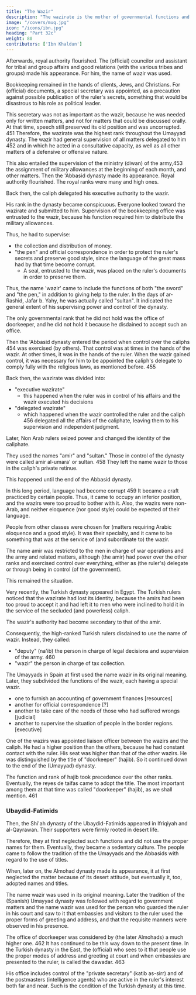 ```yaml
---
title: "The Wazir"
description: "The wazirate is the mother of governmental functions and royal ranks"
image: "/covers/muq.jpg"
icon: "/icons/ibn.jpg"
heading: "Part 32c"
weight: 80
contributors: ['Ibn Khaldun']
---
```



Afterwards, royal authority flourished. The (official) councilor and assistant for tribal and group affairs and good relations (with the various tribes and groups) made his appearance. For him, the name of wazir was used. 

Bookkeeping remained in the hands of clients, Jews, and Christians. For (official) documents, a special secretary was appointed, as a precaution against possible publication of the ruler's secrets, something that would be disastrous to his role as political leader. 

This secretary was not as important as the wazir, because he was needed only for written matters, and not for matters that could be discussed orally. At that time, speech still preserved its old position and was uncorrupted. 451 Therefore, the wazirate was the highest rank throughout the Umayyad dynasty. The wazir had general supervision of all matters delegated to him 452 and in which he acted in a consultative capacity, as well as all other matters of a defensive or offensive nature. 

This also entailed the supervision of the ministry (diwan) of the army,453 the assignment of military allowances at the beginning of each month, and other matters. Then the 'Abbasid dynasty made its appearance. Royal authority flourished. The royal ranks were many and high ones. 

Back then, the caliph delegated his executive authority to the wazir.

His rank in the dynasty became conspicuous. Everyone looked toward the wazirate and submitted to him. Supervision of the bookkeeping office was entrusted to the wazir, because his function required him to distribute the military allowances. 

Thus, he had to supervise:
- the collection and distribution of money.<!-- , and the supervision of (that task) was added to his (duties). -->
- "the pen" and official correspondence in order to protect the ruler's secrets and preserve good style, since the language of the great mass had by that time become corrupt. 
  - A seal, entrusted to the wazir, was placed on the ruler's documents in order to preserve them.

Thus, the name 'wazir' came to include the functions of both "the sword" and "the pen," in addition to giving help to the ruler. In the days of ar-Rashid, Jafar b. Yahy, he was actually called "sultan". It indicated the general extent of his supervising power and control of the dynasty. 

The only governmental rank that he did not hold was the office of doorkeeper, and he did not hold it because he disdained to accept such an office.

Then the 'Abbasid dynasty entered the period when control over the caliphs 454 was exercised (by others). That control was at times in the hands of the wazir. At other times, it was in the hands of the ruler. When the wazir gained control, it was necessary for him to be appointed the caliph's delegate to comply fully with the religious laws, as mentioned before. 455 

Back then, the wazirate was divided into:

- "executive wazirate"
  - this happened when the ruler was in control of his affairs and the wazir executed his decisions
- "delegated wazirate"
  - which happened when the wazir controlled the ruler and the caliph 456 delegated all the affairs of the caliphate, leaving them to his supervision and independent judgment. 

<!-- This has caused a difference of opinion as to whether two wazirs could be appointed at the same time to the "delegated wazirate." The same difference of opinion has existed with regard to the appointment of two imams at the same time, as was mentioned before in connection with the laws governing the caliphate. 

The ruler continued to be controlled in this way. NonArab rulers seized power. The identity of the caliphate was lost. The usurpers were not interested in adopting the caliphal titles, 457 and they disdained to share the same title with the wazirs, because the wazirs were their servants.  -->

Later, Non Arab rulers seized power and changed the identity of the caliphate. 

They used the names "amir" and "sultan." Those in control of the dynasty were called amir al-umara' or sultan<!-- , in addition to the ornamental titles which the caliph used to give them, as can be seen in their surnames -->. 458 They left the name wazir to those in the caliph's private retinue. 

This happened until the end of <!-- So remained the case down to the end --> the Abbasid dynasty.

In this long period, language had become corrupt 459 It became a craft practiced by certain people. Thus, it came to occupy an inferior position, and the wazirs were too proud to bother with it. Also, the wazirs were non-Arab, and neither eloquence (nor good style) could be expected of their language.

People from other classes were chosen for (matters requiring Arabic eloquence and a good style).
It was their specialty, and it came to be something that was at the service of (and
subordinate to) the wazir.

The name amir was restricted to the men in charge of war operations and the army and related matters, although (the amir) had power over the other ranks and exercised control over everything, either as (the ruler's) delegate or through being in control (of the government). 

This remained the situation.

Very recently, the Turkish dynasty appeared in Egypt. The Turkish rulers noticed that the wazirate had lost its identity, because the amirs had been too proud to accept it and had left it to men who were inclined to hold it in the service of the secluded (and powerless) caliph. 

The wazir's authority had become secondary to that of the amir. <!-- (The wazirate) had become a subordinate, -->
<!-- ineffectual office. --> 

Consequently, the high-ranked Turkish rulers disdained to use the name of wazir. Instead, they called:
-  "deputy" (na'ib) the person in charge of legal decisions and supervision of the army. 460
- "wazir" the person in charge of tax collection.

The Umayyads in Spain at first used the name wazir in its original meaning. Later, they subdivided the functions of the wazir, each having a special wazir. 
- one to furnish an accounting of government finances [resources]
- another for official correspondence [?]
- another to take care of the needs of those who had suffered wrongs [judicial]
- another to supervise the situation of people in the border regions. [executive]

<!-- A special house was prepared for these wazirs. There, they sat upon carpets spread out for them and executed the orders of the ruler, each in the field entrusted to him.  -->

One of the wazirs was appointed liaison officer between the wazirs and the caliph. He had a higher position than the others, because he had constant contact with the ruler. His seat was higher than that of the other wazirs. He was distinguished by the title of "doorkeeper" (hajib). So it continued down to the end of the (Umayyad) dynasty. 

The function and rank of hajib took precedence over the other ranks. Eventually, the reyes de taifas came to adopt the title. The most important among them at that time was called "doorkeeper" (hajib), as we shall mention. 461

### Ubaydid-Fatimids

Then, the Shi'ah dynasty of the Ubaydid-Fatimids appeared in Ifriqiyah and al-Qayrawan. Their supporters were firmly rooted in desert life. 

Therefore, they at first neglected such functions and did not use the proper names for them. Eventually, they became a sedentary culture. The people came to follow the tradition of the the Umayyads and the Abbasids with regard to the use of titles. 

When, later on, the Almohad dynasty made its appearance, it at first neglected the matter because of its desert attitude, but eventually it, too, adopted names and titles. 

The name wazir was used in its original meaning. Later the tradition of the (Spanish) Umayyad dynasty was followed with regard to government matters and the name wazir was used for the person who guarded the ruler in his court and saw to it that embassies and visitors to the ruler used the proper forms of greeting and address, and that the requisite manners were observed in his presence.

The office of doorkeeper was considered by (the later Almohads) a much higher one. 462 It has continued to be this way down to the present time. In the Turkish dynasty in the East, the (official) who sees to it that people use the proper modes of address and greeting at court and when embassies are presented to the ruler, is called the dawadar. 463 

His office includes control of the "private secretary" (katib as-sirr) and of the postmasters (intelligence agents) who are active in the ruler's interest both far and near. Such is the condition of the Turkish dynasty at this time.


